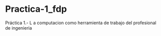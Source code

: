 # Practica-1_fdp
Práctica 1.- L a computacion como herramienta de trabajo del profesional de ingenieria
